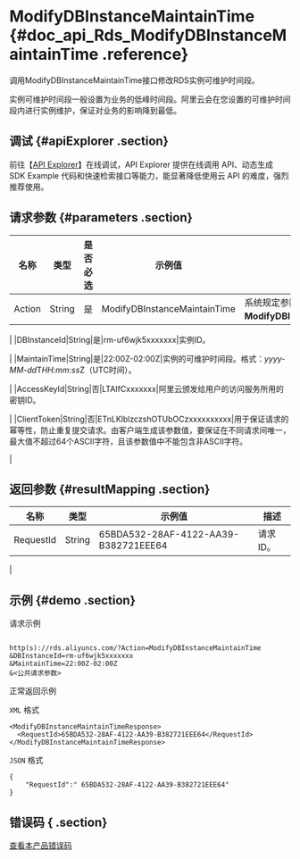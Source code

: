 # ModifyDBInstanceMaintainTime {#doc_api_Rds_ModifyDBInstanceMaintainTime .reference}

调用ModifyDBInstanceMaintainTime接口修改RDS实例可维护时间段。

实例可维护时间段一般设置为业务的低峰时间段。阿里云会在您设置的可维护时间段内进行实例维护，保证对业务的影响降到最低。

## 调试 {#apiExplorer .section}

前往【[API Explorer](https://api.aliyun.com/#product=Rds&api=ModifyDBInstanceMaintainTime)】在线调试，API Explorer 提供在线调用 API、动态生成 SDK Example 代码和快速检索接口等能力，能显著降低使用云 API 的难度，强烈推荐使用。

## 请求参数 {#parameters .section}

|名称|类型|是否必选|示例值|描述|
|--|--|----|---|--|
|Action|String|是|ModifyDBInstanceMaintainTime|系统规定参数，取值：**ModifyDBInstanceMaintainTime**。

 |
|DBInstanceId|String|是|rm-uf6wjk5xxxxxxx|实例ID。

 |
|MaintainTime|String|是|22:00Z-02:00Z|实例的可维护时间段。格式：*yyyy-MM-dd*T*HH:mm:ss*Z（UTC时间）。

 |
|AccessKeyId|String|否|LTAIfCxxxxxxx|阿里云颁发给用户的访问服务所用的密钥ID。

 |
|ClientToken|String|否|ETnLKlblzczshOTUbOCzxxxxxxxxxx|用于保证请求的幂等性，防止重复提交请求。由客户端生成该参数值，要保证在不同请求间唯一，最大值不超过64个ASCII字符，且该参数值中不能包含非ASCII字符。

 |

## 返回参数 {#resultMapping .section}

|名称|类型|示例值|描述|
|--|--|---|--|
|RequestId|String|65BDA532-28AF-4122-AA39-B382721EEE64|请求ID。

 |

## 示例 {#demo .section}

请求示例

``` {#request_demo}

http(s)://rds.aliyuncs.com/?Action=ModifyDBInstanceMaintainTime
&DBInstanceId=rm-uf6wjk5xxxxxxx
&MaintainTime=22:00Z-02:00Z 
&<公共请求参数>

```

正常返回示例

`XML` 格式

``` {#xml_return_success_demo}
<ModifyDBInstanceMaintainTimeResponse>
  <RequestId>65BDA532-28AF-4122-AA39-B382721EEE64</RequestId>
</ModifyDBInstanceMaintainTimeResponse>

```

`JSON` 格式

``` {#json_return_success_demo}
{
	"RequestId":" 65BDA532-28AF-4122-AA39-B382721EEE64"
}
```

## 错误码 { .section}

[查看本产品错误码](https://error-center.aliyun.com/status/product/Rds)

